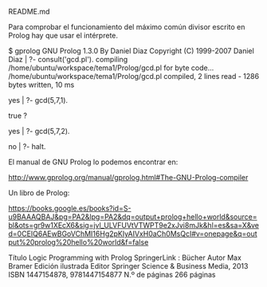 README.md

Para comprobar el funcionamiento del máximo común divisor escrito en Prolog
hay que usar el intérprete.

$ gprolog
GNU Prolog 1.3.0
By Daniel Diaz
Copyright (C) 1999-2007 Daniel Diaz
| ?- consult('gcd.pl').
compiling /home/ubuntu/workspace/tema1/Prolog/gcd.pl for byte code...
/home/ubuntu/workspace/tema1/Prolog/gcd.pl compiled, 2 lines read - 1286 bytes written, 10 ms

yes
| ?- gcd(5,7,1).

true ? 

yes
| ?- gcd(5,7,2).

no
| ?- halt.


El manual de GNU Prolog lo podemos encontrar en:

http://www.gprolog.org/manual/gprolog.html#The-GNU-Prolog-compiler

Un libro de Prolog:

https://books.google.es/books?id=S-u9BAAAQBAJ&pg=PA2&lpg=PA2&dq=output+prolog+hello+world&source=bl&ots=gr9w1XEcX6&sig=jvl_ULVFUVtVTWPT9e2xJvi8mJk&hl=es&sa=X&ved=0CEIQ6AEwBGoVChMI16Hg2pKIyAIVxH0aCh0MsQcI#v=onepage&q=output%20prolog%20hello%20world&f=false

Título	Logic Programming with Prolog
SpringerLink : Bücher
Autor	Max Bramer
Edición	ilustrada
Editor	Springer Science & Business Media, 2013
ISBN	1447154878, 9781447154877
N.º de páginas	266 páginas

